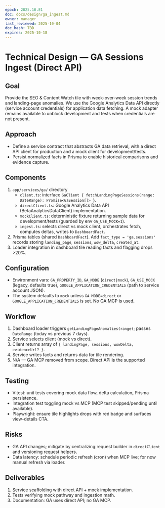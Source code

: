 ```yaml
---
epoch: 2025.10.E1
doc: docs/design/ga_ingest.md
owner: manager
last_reviewed: 2025-10-04
doc_hash: TBD
expires: 2025-10-18
---
```


# Technical Design — GA Sessions Ingest (Direct API)

## Goal

Provide the SEO & Content Watch tile with week-over-week session trends and landing-page anomalies. We use the Google Analytics Data API directly (service account credentials) for application data fetching. A mock adapter remains available to unblock development and tests when credentials are not present.

## Approach

- Define a service contract that abstracts GA data retrieval, with a direct API client for production and a mock client for development/tests.
- Persist normalized facts in Prisma to enable historical comparisons and evidence capture.

## Components

1. `app/services/ga/` directory
   - `client.ts`: interface `GaClient { fetchLandingPageSessions(range: DateRange): Promise<GaSession[]> }`.
   - `directClient.ts`: Google Analytics Data API (BetaAnalyticsDataClient) implementation.
   - `mockClient.ts`: deterministic fixture returning sample data for development/tests (guarded by env `GA_USE_MOCK=1`).
   - `ingest.ts`: selects direct vs mock client, orchestrates fetch, computes deltas, writes to `DashboardFact`.
2. Prisma tables (shared `DashboardFact`). Add `fact_type = 'ga.sessions'` records storing `landing_page`, `sessions`, `wow_delta`, `created_at`.
3. Loader integration in dashboard tile reading facts and flagging drops >20%.

## Configuration

- Environment vars: `GA_PROPERTY_ID`, `GA_MODE` (`direct|mock`), `GA_USE_MOCK` (legacy, defaults true), `GOOGLE_APPLICATION_CREDENTIALS` (path to service account JSON).
- The system defaults to `mock` unless `GA_MODE=direct` or `GOOGLE_APPLICATION_CREDENTIALS` is set. No GA MCP is used.

## Workflow

1. Dashboard loader triggers `getLandingPageAnomalies(range)`; passes `DateRange` (today vs previous 7 days).
2. Service selects client (mock vs direct).
3. Client returns array of `{ landingPage, sessions, wowDelta, evidenceUrl? }`.
4. Service writes facts and returns data for tile rendering.
5. N/A — GA MCP removed from scope. Direct API is the supported integration.

## Testing

- Vitest: unit tests covering mock data flow, delta calculation, Prisma persistence.
- Integration test toggling mock vs MCP (MCP test skipped/pending until available).
- Playwright: ensure tile highlights drops with red badge and surfaces view-details CTA.

## Risks

- GA API changes; mitigate by centralizing request builder in `directClient` and versioning request helpers.
- Data latency: schedule periodic refresh (cron) when MCP live; for now manual refresh via loader.

## Deliverables

1. Service scaffolding with direct API + mock implementation.
2. Tests verifying mock pathway and ingestion math.
3. Documentation: GA uses direct API; no GA MCP.
